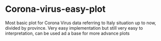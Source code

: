 # Corona-virus-easy-plot

Most basic plot for Corona Virus data referring to Italy situation up to now, divided by province. Very easy implementation but still very easy to interpretation, can be used ad a base for more advance plots 
